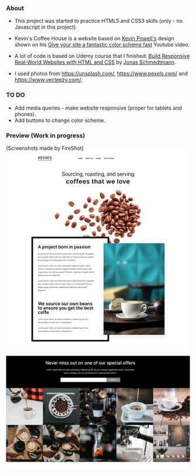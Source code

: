 ### About
* This project was started to practice HTML5 and CSS3 skills (only - no Javascript in this project).
* Kevin's Coffee House is a website based on
<a href="https://www.youtube.com/channel/UCJZv4d5rbIKd4QHMPkcABCw">Kevin Powell's</a>
design shown on his 
<a href="https://www.youtube.com/watch?v=mq8LYj6kRyE">Give your site a fantastic color scheme fast</a> Youtube video.

* A lot of code is based on Udemy course that I finished:
<a href="https://www.udemy.com/course/design-and-develop-a-killer-website-with-html5-and-css3/">Build Responsive Real-World Websites with HTML and CSS</a> by
<a href="https://www.udemy.com/user/jonasschmedtmann/">Jonas Schmedtmann</a>.

* I used photos from https://unsplash.com/, https://www.pexels.com/ and https://www.vecteezy.com/.

### TO DO
* Add media queries - make website responsive (proper for tablets and phones).
* Add buttons to change color scheme.

### Preview (Work in progress)
(Screenshots made by FireShot)
<img src="https://github.com/zakrzewskib/Kevin-s-Coffee-House/blob/main/screenshots/preview-2021-08-20.png">

